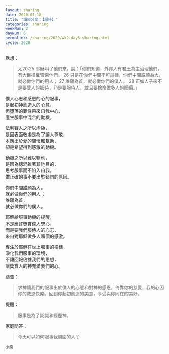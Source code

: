 ```yaml
---
layout: sharing
date: 2020-01-18
title: "讀經分享：【服侍】"
categories: sharing
weekNum: 2
dayNum: 6
permalink: /sharing/2020/wk2-day6-sharing.html
cycle: 2020
---
```


默想：
>太20:25 耶穌叫了他們來，說：「你們知道，外邦人有君王為主治理他們，有大臣操權管束他們。 26 只是在你們中間不可這樣，你們中間誰願為大，就必做你們的用人； 27 誰願為首，就必做你們的僕人。 28 正如人子來不是要受人的服侍，乃是要服侍人，並且要捨命做多人的贖價。」  

僕人心志和感恩的心的服事，  
是起初神創造人的心意，  
但墮落的罪性帶來自我中心，  
產生服事中混合的動機。  

法利賽人之所以虛偽，  
是因表面敬虔是為了讓人尊敬，  
本應出於愛的關懷和幫助，  
卻是希望得到感激的動機。  

動機之所以難以鑒別，  
是因為總混雜著其他目的，  
思考服事而不陷入自我，  
做正確的事不要出於錯誤的原因。  

你們中間誰願為大，  
就必做你們的用人；  
誰願為首，  
就必做你們的僕人。  

耶穌給服事動機的提醒，  
不是應許獎賞僕人忠心，  
而是要我們服侍人的心志，  
來自對耶穌做多人贖價的感激。  

專注於耶穌在世上服事的榜樣，  
淨化我們服事的環境，  
不讓回報佔據我們的思想，  
讓獎賞人的神充滿我們的心。  

禱告：
>求神讓我們的服事出於僕人的心態和對神的感恩，倚靠你的慈愛，我的心因你的救恩快樂，回到你起初創造的美意，享受與你同在的美好。  

提醒：
>服事是為了認識和經歷神。  

家庭問答：
>今天可以如何服事我周圍的人？  

`小錢`  
